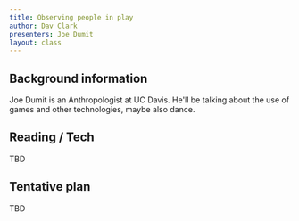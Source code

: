```yaml
---
title: Observing people in play
author: Dav Clark
presenters: Joe Dumit
layout: class
---
```


## Background information

Joe Dumit is an Anthropologist at UC Davis. He'll be talking about the use of
games and other technologies, maybe also dance.

## Reading / Tech

TBD

## Tentative plan

TBD
